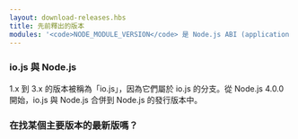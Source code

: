 ```yaml
---
layout: download-releases.hbs
title: 先前釋出的版本
modules: '<code>NODE_MODULE_VERSION</code> 是 Node.js ABI (application binary interface) 的版本號碼，其代表編譯 Node.js 的 C++ 函式庫版本，用來確定是否不需經過重新編譯就能直接使用。早期版本號碼是個十六進位數值，現在則為一個整數。'
---
```


### io.js 與 Node.js

1.x 到 3.x 的版本被稱為「io.js」，因為它們屬於 io.js 的分支。從 Node.js 4.0.0 開始，io.js 與 Node.js 合併到 Node.js 的發行版本中。

### 在找某個主要版本的最新版嗎？
